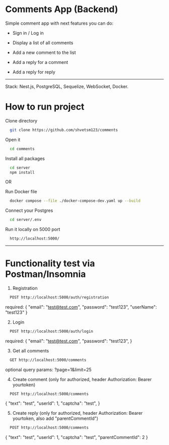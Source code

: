 
# Comments App (Backend)

Simple comment app with next features you can do:

- Sign in / Log in

- Display a list of all comments

- Add a new comment to the list

- Add a reply for a comment

- Add a reply for reply

------------------------------------------------------------------

Stack: Nest.js, PostgreSQL, Sequelize, WebSocket, Docker.

# How to run project 

Clone directory

```bash
  git clone https://github.com/shvetsm123/comments
```

Open it

```bash
  cd comments
```

Install all packages

```bash
  cd server
  npm install
```

OR 

Run Docker file

```bash
  docker compose --file ./docker-compose-dev.yaml up --build
```

Connect your Postgres 

```bash
  cd server/.env
```

Run it locally on 5000 port

```bash
  http://localhost:5000/
```
------------------------------------------------------------------

# Functionality test via Postman/Insomnia

1. Registration

```bash
  POST http://localhost:5000/auth/registration
```
required:
{
 "email": "test@test.com",
 "password": "test123",
 "userName": "test123"
}

2. Login

```bash
  POST http://localhost:5000/auth/login
```
required:
{
 "email": "test@test.com",
 "password": "test123",
}

3. Get all comments

```bash
  GET http://localhost:5000/comments
```
optional query params: ?page=1&limit=25

4. Create comment (only for authorized, header Authorization: Bearer yourtoken)

```bash
  POST http://localhost:5000/comments
```
{
	"text": "test",
	"userId": 1,
	"captcha": "test",
}

5. Create reply (only for authorized, header Authorization: Bearer yourtoken, also add "parentCommentId")

```bash
  POST http://localhost:5000/comments
```
{
	"text": "test",
	"userId": 1,
	"captcha": "test",
  "parentCommentId": 2
}

